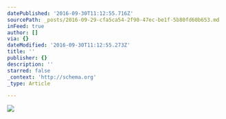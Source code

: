 ```yaml
---
datePublished: '2016-09-30T11:12:55.716Z'
sourcePath: _posts/2016-09-29-cfa5ca54-2f90-47ec-be1f-5b80fd60b653.md
inFeed: true
author: []
via: {}
dateModified: '2016-09-30T11:12:55.273Z'
title: ''
publisher: {}
description: ''
starred: false
_context: 'http://schema.org'
_type: Article

---
```

![](https://the-grid-user-content.s3-us-west-2.amazonaws.com/1b630e14-f014-4676-ac5f-f8fa50b8d61b.jpg)